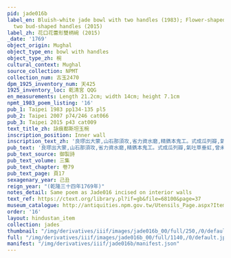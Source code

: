 ```yaml
---
pid: jade016b
label_en: Bluish-white jade bowl with two handles (1983); Flower-shaped bowl with
  two bud-shaped handles (2015)
label_zh: 花口花蕾形雙柄碗 (2015)
_date: '1769'
object_origin: Mughal
object_type_en: bowl with handles
object_type_zh: 椀
cultural_context: Mughal
source_collection: NPMT
collection_num: 古玉2470
dpm_1925_inventory_num: 天425
1925_inventory_loc: 乾清宮 QQG
en_measurements: Length 21.2cm; width 14cm; height 7.1cm
npmt_1983_poem_listing: '16'
pub_1: Taipei 1983 pp134-135 pl5
pub_2: Taipei 2007 p74/246 cat066
pub_3: Taipei 2015 p43 cat009
text_title_zh: 詠痕都斯坦玉椀
inscription_position: Inner wall
inscription_text_zh: '良璆出大蒙,山石那須攻,省力資水磨,精鐫本鬼工。式成瓜列瓣,氣吐草垂虹,曾未三朡伐,貢原西旅同。 '
pub_text: '良璆出大蒙,山石那須攻,省力資水磨,精鐫本鬼工。式成瓜列瓣,氣吐草垂虹,曾未三朡伐(平定回部師未至痕都斯坦),貢原西旅同。 '
pub_text_source: 御製詩
pub_text_volume: 三集
pub_text_chapter: 卷79
pub_text_page: 頁17
sexagenary_year: 己丑
reign_year: "(乾隆三十四年1769年)"
notes_detail: Same poem as Jade016 incised on interior walls
text_ref: https://ctext.org/library.pl?if=gb&file=68100&page=37
museum_catalogue: http://antiquities.npm.gov.tw/Utensils_Page.aspx?ItemId=52890
order: '16'
layout: hindustan_item
collection: jades
thumbnail: "/img/derivatives/iiif/images/jade016b_00/full/250,/0/default.jpg"
full: "/img/derivatives/iiif/images/jade016b_00/full/1140,/0/default.jpg"
manifest: "/img/derivatives/iiif/jade016b/manifest.json"
---
```

